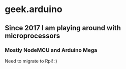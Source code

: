 # geek.arduino
## Since 2017 I am playing around with microprocessors
### Mostly NodeMCU and Arduino Mega

Need to migrate to Rpi! :)